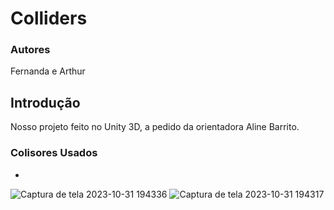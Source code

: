 # Colliders

### Autores
Fernanda e Arthur

## Introdução 
Nosso projeto feito no Unity 3D, a pedido da orientadora Aline Barrito.

### Colisores Usados 
* 

![Captura de tela 2023-10-31 194336](https://github.com/Fernanda-Marcelino/colliders/assets/128320607/33bf4dfe-8709-4a11-bfa2-4439dd50eaa0)
![Captura de tela 2023-10-31 194317](https://github.com/Fernanda-Marcelino/colliders/assets/128320607/9ce92556-969a-4b70-b508-7f15457127f4)

